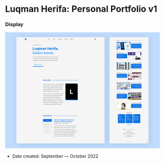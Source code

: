 # Luqman Herifa: Personal Portfolio v1

### Display
![Display](https://raw.githubusercontent.com/luqmanherifa/luqman-herifa-personal-portfolio-v2/main/public/works/luqmanherifav1.png)

- Date created: September — October 2022
